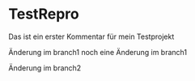 # TestRepro

Das ist ein erster Kommentar für mein Testprojekt

Änderung im branch1
noch eine Änderung im branch1

Änderung im branch2
